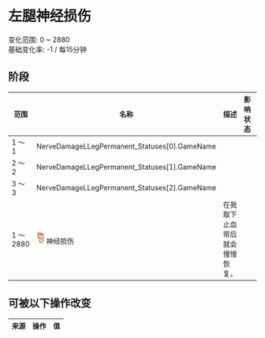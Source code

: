 # 左腿神经损伤  
变化范围: 0 ~ 2880  
基础变化率: -1 / 每15分钟  
## 阶段  
范围  |  名称  |  描述  |  影响状态  |  影响动作  
----  |  ----  |  ----  |  ----  |  ----  
1 ～ 1  |  NerveDamageLLegPermanent_Statuses[0].GameName  |    |    |    
2 ～ 2  |  NerveDamageLLegPermanent_Statuses[1].GameName  |    |    |    
3 ～ 3  |  NerveDamageLLegPermanent_Statuses[2].GameName  |    |    |    
1 ～ 2880  |  <img decoding="async" src="Sprite/Foot.png" style="width:20px;">神经损伤  |  在我取下止血带后就会慢慢恢复。  |    |    
## 可被以下操作改变  
来源  |  操作  |  值  
----  |  ----  |  ----  
